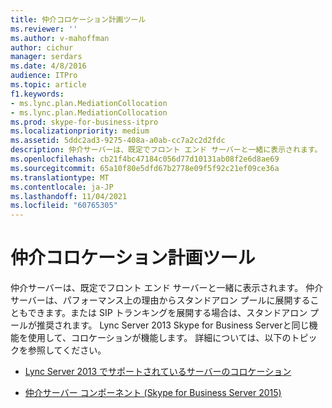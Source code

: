 ```yaml
---
title: 仲介コロケーション計画ツール
ms.reviewer: ''
ms.author: v-mahoffman
author: cichur
manager: serdars
ms.date: 4/8/2016
audience: ITPro
ms.topic: article
f1.keywords:
- ms.lync.plan.MediationCollocation
- ms.lync.plan.MediationCollocation
ms.prod: skype-for-business-itpro
ms.localizationpriority: medium
ms.assetid: 5ddc2ad3-9275-408a-a0ab-cc7a2c2d2fdc
description: 仲介サーバーは、既定でフロント エンド サーバーと一緒に表示されます。 仲介サーバーは、パフォーマンス上の理由からスタンドアロン プールに展開することもできます。または SIP トランキングを展開する場合は、スタンドアロン プールが推奨されます。 Lync Server 2013 Skype for Business Serverと同じ機能を使用して、コロケーションが機能します。 詳細については、以下のトピックを参照してください。
ms.openlocfilehash: cb21f4bc47184c056d77d10131ab08f2e6d8ae69
ms.sourcegitcommit: 65a10f80e5dfd67b2778e09f5f92c21ef09ce36a
ms.translationtype: MT
ms.contentlocale: ja-JP
ms.lasthandoff: 11/04/2021
ms.locfileid: "60765305"
---
```

# <a name="mediation-collocation-planning-tool"></a>仲介コロケーション計画ツール
 
仲介サーバーは、既定でフロント エンド サーバーと一緒に表示されます。 仲介サーバーは、パフォーマンス上の理由からスタンドアロン プールに展開することもできます。または SIP トランキングを展開する場合は、スタンドアロン プールが推奨されます。 Lync Server 2013 Skype for Business Serverと同じ機能を使用して、コロケーションが機能します。 詳細については、以下のトピックを参照してください。
  
- [Lync Server 2013 でサポートされているサーバーのコロケーション](/previous-versions/office/lync-server-2013/lync-server-2013-supported-server-collocation)
    
- [仲介サーバー コンポーネント (Skype for Business Server 2015)](../../plan-your-deployment/enterprise-voice-solution/mediation-server.md)
